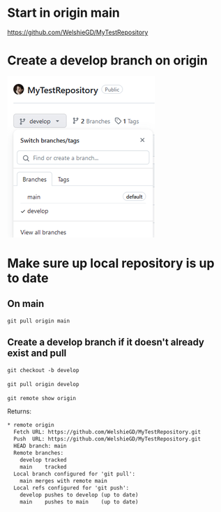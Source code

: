 # Start in origin main

https://github.com/WelshieGD/MyTestRepository


# Create a develop branch on origin 

![](https://github.com/WelshieGD/terraform-learnings/blob/main/Git/Images/centraldevelopbranch.png)


# Make sure up local repository is up to date
## On main

```
git pull origin main
```

## Create a develop branch if it doesn't already exist and pull

```
git checkout -b develop

git pull origin develop

git remote show origin

```

Returns:

```
* remote origin
  Fetch URL: https://github.com/WelshieGD/MyTestRepository.git
  Push  URL: https://github.com/WelshieGD/MyTestRepository.git
  HEAD branch: main
  Remote branches:
    develop tracked
    main    tracked
  Local branch configured for 'git pull':
    main merges with remote main
  Local refs configured for 'git push':
    develop pushes to develop (up to date)
    main    pushes to main    (up to date)
```